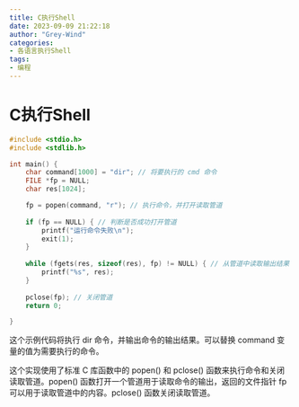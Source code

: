 ```yaml
---
title: C执行Shell
date: 2023-09-09 21:22:18
author: "Grey-Wind"
categories:
- 各语言执行Shell
tags:
- 编程
---
```


# C执行Shell

```c
#include <stdio.h>
#include <stdlib.h>

int main() {
    char command[1000] = "dir"; // 将要执行的 cmd 命令
    FILE *fp = NULL;
    char res[1024];

    fp = popen(command, "r"); // 执行命令，并打开读取管道
     
    if (fp == NULL) { // 判断是否成功打开管道
        printf("运行命令失败\n");
        exit(1);
    }
     
    while (fgets(res, sizeof(res), fp) != NULL) { // 从管道中读取输出结果
        printf("%s", res);
    }
    
    pclose(fp); // 关闭管道
    return 0;

}
```

这个示例代码将执行 dir 命令，并输出命令的输出结果。可以替换 command 变量的值为需要执行的命令。

这个实现使用了标准 C 库函数中的 popen() 和 pclose() 函数来执行命令和关闭读取管道。popen() 函数打开一个管道用于读取命令的输出，返回的文件指针 fp 可以用于读取管道中的内容。pclose() 函数关闭读取管道。
